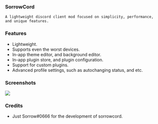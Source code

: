 ### SorrowCord
`A lightweight discord client mod focused on simplicity, performance, and unique features.`

### Features
- Lightweight.
- Supports even the worst devices.
- In-app theme editor, and background editor.
- In-app plugin store, and plugin configuration.
- Support for custom plugins.
- Advanced profile settings, such as autochanging status, and etc.

### Screenshots
![](https://cdn.glitch.com/5983e15c-b286-47e3-b776-4121b8a40f06%2F0b87fe55-532d-4061-b097-a14d49221d44.image.png?v=1616091097548)

### Credits
- Just Sorrow#0666 for the development of sorrowcord.
